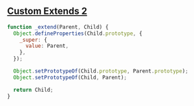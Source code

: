 ## [Custom Extends 2](https://www.notion.so/mg901/Second-Brain-d073ffed28ee45e8955bfb73a5d40389?p=682e6f69d7ec4b52bd99583f1bde8716&pm=s)

<!-- notecardId: 1739476904113 -->

```js
function _extend(Parent, Child) {
  Object.defineProperties(Child.prototype, {
    _super: {
      value: Parent,
    },
  });

  Object.setPrototypeOf(Child.prototype, Parent.prototype);
  Object.setPrototypeOf(Child, Parent);

  return Child;
}
```
